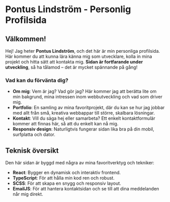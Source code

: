 # Pontus Lindström - Personlig Profilsida

## Välkommen!
Hej! Jag heter **Pontus Lindström**, och det här är min personliga profilsida. Här kommer du att kunna lära känna mig som utvecklare, kolla in mina projekt och hitta sätt att kontakta mig. **Sidan är fortfarande under utveckling**, så ha tålamod – det är mycket spännande på gång!

### Vad kan du förvänta dig?
- **Om mig**: Vem är jag? Vad gör jag? Här kommer jag att berätta lite om min bakgrund, mina intressen inom webbutveckling och vad som driver mig.
- **Portfolio**: En samling av mina favoritprojekt, där du kan se hur jag jobbar med allt från små, kreativa webbappar till större, skalbara lösningar.
- **Kontakt**: Vill du säga hej eller samarbeta? Ett enkelt kontaktformulär kommer att finnas här, så att du enkelt kan nå mig.
- **Responsiv design**: Naturligtvis fungerar sidan lika bra på din mobil, surfplatta och dator.

## Teknisk översikt
Den här sidan är byggd med några av mina favoritverktyg och tekniker:

- **React**: Bygger en dynamisk och interaktiv frontend.
- **TypeScript**: För att hålla min kod ren och robust.
- **SCSS**: För att skapa en snygg och responsiv layout.
- **EmailJS**: För att hantera kontaktsidan och se till att dina meddelanden når mig direkt.
